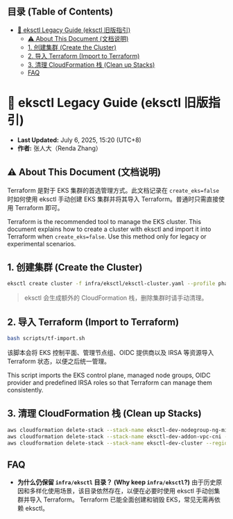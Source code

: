 <!-- START doctoc generated TOC please keep comment here to allow auto update -->
<!-- DON'T EDIT THIS SECTION, INSTEAD RE-RUN doctoc TO UPDATE -->
## 目录 (Table of Contents)

- [📝 eksctl Legacy Guide (eksctl 旧版指引)](#-eksctl-legacy-guide-eksctl-%E6%97%A7%E7%89%88%E6%8C%87%E5%BC%95)
  - [⚠️ About This Document (文档说明)](#-about-this-document-%E6%96%87%E6%A1%A3%E8%AF%B4%E6%98%8E)
  - [1. 创建集群 (Create the Cluster)](#1-%E5%88%9B%E5%BB%BA%E9%9B%86%E7%BE%A4-create-the-cluster)
  - [2. 导入 Terraform (Import to Terraform)](#2-%E5%AF%BC%E5%85%A5-terraform-import-to-terraform)
  - [3. 清理 CloudFormation 栈 (Clean up Stacks)](#3-%E6%B8%85%E7%90%86-cloudformation-%E6%A0%88-clean-up-stacks)
  - [FAQ](#faq)

<!-- END doctoc generated TOC please keep comment here to allow auto update -->

# 📝 eksctl Legacy Guide (eksctl 旧版指引)

* **Last Updated:** July 6, 2025, 15:20 (UTC+8)
* **作者:** 张人大（Renda Zhang）

## ⚠️ About This Document (文档说明)

Terraform 是對于 EKS 集群的首选管理方式。此文档记录在 `create_eks=false` 时如何使用 eksctl 手动创建 EKS 集群并将其导入 Terraform。普通时只需直接使用 Terraform 即可。

Terraform is the recommended tool to manage the EKS cluster. This document explains how to create a cluster with eksctl and import it into Terraform when `create_eks=false`. Use this method only for legacy or experimental scenarios.

## 1. 创建集群 (Create the Cluster)

```bash
eksctl create cluster -f infra/eksctl/eksctl-cluster.yaml --profile phase2-sso
```

> eksctl 会生成额外的 CloudFormation 栈，删除集群时请手动清理。

## 2. 导入 Terraform (Import to Terraform)

```bash
bash scripts/tf-import.sh
```

该脚本会将 EKS 控制平面、管理节点组、OIDC 提供商以及 IRSA 等资源导入 Terraform 状态，以便之后统一管理。

This script imports the EKS control plane, managed node groups, OIDC provider and predefined IRSA roles so that Terraform can manage them consistently.

## 3. 清理 CloudFormation 栈 (Clean up Stacks)

```bash
aws cloudformation delete-stack --stack-name eksctl-dev-nodegroup-ng-mixed --region us-east-1 --profile phase2-sso
aws cloudformation delete-stack --stack-name eksctl-dev-addon-vpc-cni --region us-east-1 --profile phase2-sso
aws cloudformation delete-stack --stack-name eksctl-dev-cluster --region us-east-1 --profile phase2-sso
```

## FAQ

- **为什么仍保留 `infra/eksctl` 目录？ (Why keep `infra/eksctl`?)**
  由于历史原因和多样化使用场景，该目录依然存在，以便在必要时使用 eksctl 手动创集群并导入 Terraform。
  Terraform 已能全面创建和销毁 EKS，常见无需再依赖 eksctl。
